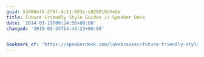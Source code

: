 ```yaml
---
guid: 53408ef5-2f8f-4c11-983c-c020818d5e5e
title: Future Friendly Style Guides // Speaker Deck
date: '2014-03-19T09:24:50+00:00'
changed: '2019-09-24T14:43:23+00:00'


bookmark_of: 'https://speakerdeck.com/lukebrooker/future-friendly-style-guides'
---
```




